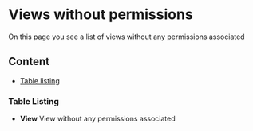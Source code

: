 # Views without permissions
On this page you see a list of views without any permissions associated

## Content
- [Table listing](#table-listing)


### Table Listing

- **View** View without any permissions associated